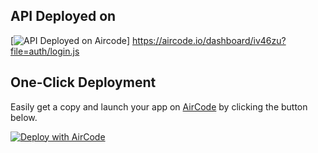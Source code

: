 ## API Deployed on
[![API Deployed on Aircode](https://aircode.io/dashboard/iv46zu?file=auth/login.js)]
https://aircode.io/dashboard/iv46zu?file=auth/login.js

## One-Click Deployment

Easily get a copy and launch your app on [AirCode](https://aircode.io/) by clicking the button below.

[![Deploy with AirCode](https://aircode.io/aircode-deploy-button.svg)](https://aircode.io/dashboard?owner=sanjaybh&repo=react_canada_finance_app&branch=main&path=api&appname=Finance-Canada-App)
